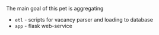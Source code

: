 The main goal of this pet is aggregating 

+ `etl` - scripts for vacancy parser and loading to database
+ `app` - flask web-service
